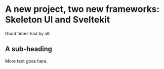 # A new project, two new frameworks: Skeleton UI and Sveltekit

Good times had by all. 

## A sub-heading

More text goes here.